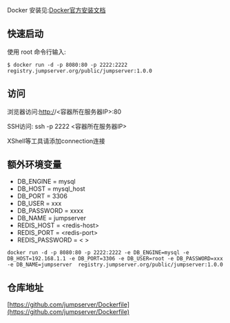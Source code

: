 Docker 安装见:[Docker官方安装文档](https://docs.docker.com/install/)

## 快速启动

使用 root 命令行输入:

```
$ docker run -d -p 8080:80 -p 2222:2222 registry.jumpserver.org/public/jumpserver:1.0.0
```

## 访问

浏览器访问:[http:/](http://docs.jumpserver.org/)/&lt;容器所在服务器IP&gt;:80

SSH访问: ssh -p 2222 &lt;容器所在服务器IP&gt;

XShell等工具请添加connection连接

## 额外环境变量

* DB\_ENGINE = mysql
* DB\_HOST = mysql\_host
* DB\_PORT = 3306
* DB\_USER = xxx
* DB\_PASSWORD = xxxx
* DB\_NAME = jumpserver
* REDIS\_HOST = &lt;redis-host&gt;
* REDIS\_PORT = &lt;redis-port&gt;
* REDIS\_PASSWORD = &lt; &gt;

```
docker run -d -p 8080:80 -p 2222:2222 -e DB_ENGINE=mysql -e DB_HOST=192.168.1.1 -e DB_PORT=3306 -e DB_USER=root -e DB_PASSWORD=xxx -e DB_NAME=jumpserver  registry.jumpserver.org/public/jumpserver:1.0.0
```

## 仓库地址

[https://github.com/jumpserver/Dockerfile](https://github.com/jumpserver/Dockerfile)

